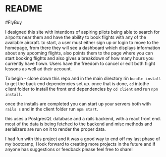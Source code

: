 # README

#FlyBuy 

I designed this site with intentions of aspiring pilots being able to search for airports near them and have the ability to book flights with any of the available aircraft. to start, a user must either sign up or login to move to the homepage, from there they will see a dashboard which displays information about any upcoming flights, also points them to the page where you can start booking flights and also gives a breakdown of how many hours you currently have flown. Users have the freedom to cancel or edit both flight lessons as well ad their account.

To begin - clone down this repo and in the main directory rin `bundle install` to get the back end dependencies set up. once that is done, `cd` intothe client folder to install the front end dependencies by `cd client` and run `npm install`. 

once the installs are completed you can start up your servers both with `rails s` and in the client folder run `npm start`.

this uses a PostgresQL database and a rails backend, with a react front end. most of the data is being fetched to the backend and misc methods and serializers are run on it to render the proper data. 

I had fun with this project and it was a good way to end off my last phase of my bootcamp, I look forward to creating more projects in the future and if anyone has suggestions or feedback please feel free to share!
